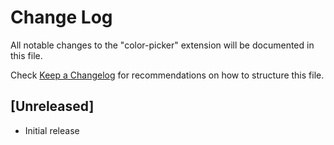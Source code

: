 # Change Log

All notable changes to the "color-picker" extension will be documented in this file.

Check [Keep a Changelog](http://keepachangelog.com/) for recommendations on how to structure this file.

## [Unreleased]

- Initial release
